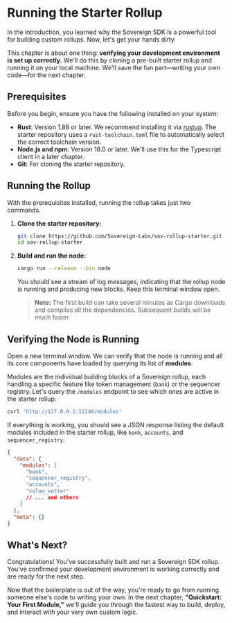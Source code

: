 # Running the Starter Rollup

In the introduction, you learned why the Sovereign SDK is a powerful tool for building custom rollups. Now, let's get your hands dirty.

This chapter is about one thing: **verifying your development environment is set up correctly.** We'll do this by cloning a pre-built starter rollup and running it on your local machine. We'll save the fun part—writing your own code—for the next chapter.

## Prerequisites

Before you begin, ensure you have the following installed on your system:

-   **Rust**: Version 1.88 or later. We recommend installing it via [rustup](https://rustup.rs/). The starter repository uses a `rust-toolchain.toml` file to automatically select the correct toolchain version.
-   **Node.js and npm**: Version 18.0 or later. We'll use this for the Typescript client in a later chapter.
-   **Git**: For cloning the starter repository.

## Running the Rollup

With the prerequisites installed, running the rollup takes just two commands.

1.  **Clone the starter repository:**

    ```bash
    git clone https://github.com/Sovereign-Labs/sov-rollup-starter.git
    cd sov-rollup-starter
    ```

2.  **Build and run the node:**

    ```bash
    cargo run --release --bin node
    ```

    You should see a stream of log messages, indicating that the rollup node is running and producing new blocks. Keep this terminal window open.

    > **Note:** The first build can take several minutes as Cargo downloads and compiles all the dependencies. Subsequent builds will be much faster.

## Verifying the Node is Running

Open a new terminal window. We can verify that the node is running and all its core components have loaded by querying its list of **modules**.

Modules are the individual building blocks of a Sovereign rollup, each handling a specific feature like token management (`bank`) or the sequencer registry. Let's query the `/modules` endpoint to see which ones are active in the starter rollup:

```bash
curl 'http://127.0.0.1:12346/modules'
```

If everything is working, you should see a JSON response listing the default modules included in the starter rollup, like `bank`, `accounts`, and `sequencer_registry`.

```json
{
  "data": {
    "modules": [
      "bank",
      "sequencer_registry",
      "accounts",
      "value_setter"
      // ... and others
    ]
  },
  "meta": {}
}
```

## What's Next?

Congratulations! You've successfully built and run a Sovereign SDK rollup. You've confirmed your development environment is working correctly and are ready for the next step.

Now that the boilerplate is out of the way, you're ready to go from running someone else's code to writing your own. In the next chapter, **"Quickstart: Your First Module,"** we'll guide you through the fastest way to build, deploy, and interact with your very own custom logic.